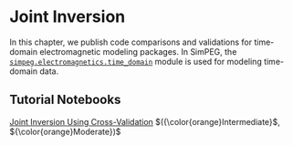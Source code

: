 Joint Inversion
===============

In this chapter, we publish code comparisons and validations for time-domain electromagnetic modeling packages.
In SimPEG, the
[`simpeg.electromagnetics.time_domain`](xref:simpeg#simpeg.electromagnetics.time_domain)
module is used for modeling time-domain data.

## Tutorial Notebooks

[Joint Inversion Using Cross-Validation](11-joint-inversion/inv_1_cross_gradient) $({\color{orange}Intermediate}$, ${\color{orange}Moderate})$
<br />

<!-- [Petrophysically Guided Joint Inversion](11-joint-inversion/inv_2_pgi) $({\color{red}Advanced}$, ${\color{orange}Moderate})$
<br /> -->
